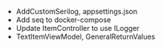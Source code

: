 * AddCustomSerilog, appsettings.json
* Add seq to docker-compose
* Update ItemController to use ILogger
* TextItemViewModel, GeneralReturnValues